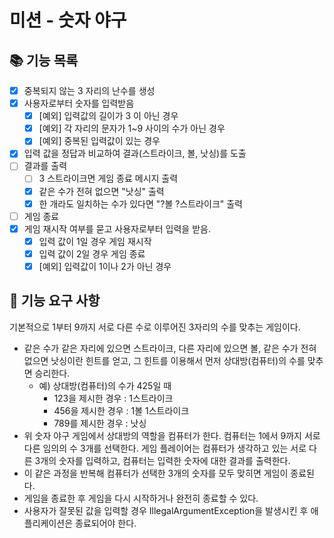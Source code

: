 # 미션 - 숫자 야구

## 📚 기능 목록

- [x] 중복되지 않는 3 자리의 난수를 생성
- [x] 사용자로부터 숫자를 입력받음
    - [x] [예외] 입력값의 길이가 3 이 아닌 경우
    - [x] [예외] 각 자리의 문자가 1~9 사이의 수가 아닌 경우
    - [x] [예외] 중복된 입력값이 있는 경우
- [x] 입력 값을 정답과 비교하여 결과(스트라이크, 볼, 낫싱)를 도출
- [ ] 결과를 출력
    - [ ] 3 스트라이크면 게임 종료 메시지 출력
    - [x] 같은 수가 전혀 없으면 "낫싱" 출력
    - [x] 한 개라도 일치하는 수가 있다면 "?볼 ?스트라이크" 출력
- [ ] 게임 종료
- [x] 게임 재시작 여부를 묻고 사용자로부터 입력을 받음.
    - [x] 입력 값이 1일 경우 게임 재시작
    - [x] 입력 값이 2일 경우 게임 종료
    - [x] [예외] 입력값이 1이나 2가 아닌 경우

## 🚀 기능 요구 사항

기본적으로 1부터 9까지 서로 다른 수로 이루어진 3자리의 수를 맞추는 게임이다.

- 같은 수가 같은 자리에 있으면 스트라이크, 다른 자리에 있으면 볼, 같은 수가 전혀 없으면 낫싱이란 힌트를 얻고, 그 힌트를 이용해서 먼저 상대방(컴퓨터)의 수를 맞추면 승리한다.
    - 예) 상대방(컴퓨터)의 수가 425일 때
        - 123을 제시한 경우 : 1스트라이크
        - 456을 제시한 경우 : 1볼 1스트라이크
        - 789를 제시한 경우 : 낫싱
- 위 숫자 야구 게임에서 상대방의 역할을 컴퓨터가 한다. 컴퓨터는 1에서 9까지 서로 다른 임의의 수 3개를 선택한다. 게임 플레이어는 컴퓨터가 생각하고 있는 서로 다른 3개의 숫자를 입력하고, 컴퓨터는 입력한
  숫자에 대한 결과를 출력한다.
- 이 같은 과정을 반복해 컴퓨터가 선택한 3개의 숫자를 모두 맞히면 게임이 종료된다.
- 게임을 종료한 후 게임을 다시 시작하거나 완전히 종료할 수 있다.
- 사용자가 잘못된 값을 입력할 경우 IllegalArgumentException을 발생시킨 후 애플리케이션은 종료되어야 한다.